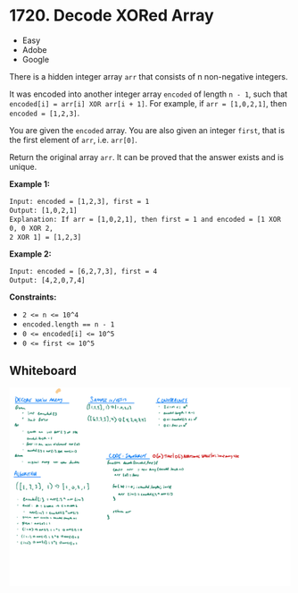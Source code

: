 # 1720. Decode XORed Array
- Easy
- Adobe
- Google

There is a hidden integer array `arr` that consists of n non-negative integers.

It was encoded into another integer array `encoded` of length `n - 1`, such that
`encoded[i] = arr[i] XOR arr[i + 1]`. For example, if `arr = [1,0,2,1]`, then
`encoded = [1,2,3]`.

You are given the `encoded` array. You are also given an integer `first`, that
is the first element of `arr`, i.e. `arr[0]`.

Return the original array `arr`. It can be proved that the answer exists and is
unique.

**Example 1:**
```
Input: encoded = [1,2,3], first = 1
Output: [1,0,2,1]
Explanation: If arr = [1,0,2,1], then first = 1 and encoded = [1 XOR 0, 0 XOR 2,
2 XOR 1] = [1,2,3]
```

**Example 2:**
```
Input: encoded = [6,2,7,3], first = 4
Output: [4,2,0,7,4]
```

**Constraints:**
- `2 <= n <= 10^4`
- `encoded.length == n - 1`
- `0 <= encoded[i] <= 10^5`
- `0 <= first <= 10^5`

## Whiteboard
![Whiteboard Image][whiteboard-image]

<!-- Refs -->
[whiteboard-image]: whiteboard.jpg
